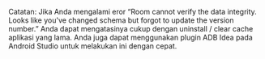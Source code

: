 Catatan:
Jika Anda mengalami eror “Room cannot verify the data integrity. Looks like you've changed schema but forgot to update the version number.” Anda dapat mengatasinya cukup dengan uninstall / clear cache aplikasi yang lama. Anda juga dapat menggunakan plugin ADB Idea pada Android Studio untuk melakukan ini dengan cepat.
